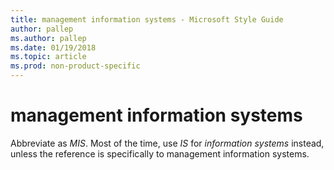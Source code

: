 ```yaml
---
title: management information systems - Microsoft Style Guide
author: pallep
ms.author: pallep
ms.date: 01/19/2018
ms.topic: article
ms.prod: non-product-specific
---
```


# management information systems

Abbreviate as *MIS*. Most of the time, use *IS* for *information systems* instead, unless the reference is specifically to management information systems.
